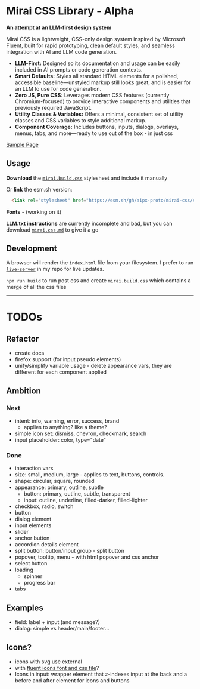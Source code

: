 # Mirai CSS Library - Alpha

**An attempt at an LLM-first design system**

Mirai CSS is a lightweight, CSS-only design system inspired by Microsoft Fluent, built for rapid prototyping, clean default styles, and seamless integration with AI and LLM code generation. 

- **LLM-First:** Designed so its documentation and usage can be easily included in AI prompts or code generation contexts.
- **Smart Defaults:** Styles all standard HTML elements for a polished, accessible baseline—unstyled markup still looks great, and is easier for an LLM to use for code generation.
- **Zero JS, Pure CSS:** Leverages modern CSS features (currently Chromium-focused) to provide interactive components and utilities that previously required JavaScript.
- **Utility Classes & Variables:** Offers a minimal, consistent set of utility classes and CSS variables to style additional markup.
- **Component Coverage:** Includes buttons, inputs, dialogs, overlays, menus, tabs, and more—ready to use out of the box - in just css

[Sample Page](https://aipx-proto.github.io/mirai-css)

## Usage

**Download** the [`mirai.build.css`](./styles/mirai.build.css) stylesheet and include it manually

Or **link** the esm.sh version:
```html
  <link rel="stylesheet" href="https://esm.sh/gh/aipx-proto/mirai-css/styles/mirai.build.css?raw" />
```

**Fonts** - (working on it)

**LLM.txt instructions** are currently incomplete and bad, but you can download [`mirai.css.md`](./styles/mirai.css.md) to give it a go

## Development

A browser will render the `index.html` file from your filesystem. I prefer to run [`live-server`](https://www.npmjs.com/package/live-server) in my repo for live updates.

`npm run build` to run post css and create `mirai.build.css` which contains a merge of all the css files

---

# TODOs

## Refactor
- create docs
- firefox support (for input pseudo elements)
- unify/simplify variable usage - delete appearance vars, they are different for each component applied

## Ambition

### Next
- intent: info, warning, error, success, brand
  - applies to anything? like a theme?
- simple icon set: dismiss, chevron, checkmark, search
- input placeholder: color, type="date"

### Done
- interaction vars
- size: small, medium, large - applies to text, buttons, controls. 
- shape: circular, square, rounded
- appearance: primary, outline, subtle
  - button: primary, outline, subtle, transparent
  - input: outline, underline, filled-darker, filled-lighter
- checkbox, radio, switch
- button 
- dialog element
- input elements
- slider
- anchor button
- accordion details element
- split button: button/input group - split button
- popover, tooltip, menu - with html popover and css anchor
- select button
- loading
  - spinner
  - progress bar
- tabs

## Examples
- field: label + input (and message?)
- dialog: simple vs header/main/footer...

## Icons?
- icons with svg use external
- with [fluent icons font and css file](https://github.com/microsoft/fluentui-system-icons/blob/cd860cfdb9c60f6b731f6164b21e04909b23178e/fonts/FluentSystemIcons-Resizable.css)?
- Icons in input: wrapper element that z-indexes input at the back and a before and after element for icons and buttons

